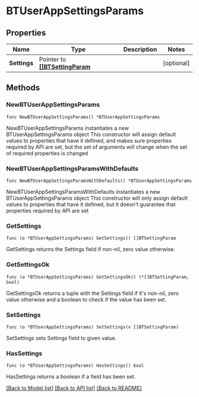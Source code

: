 # BTUserAppSettingsParams

## Properties

Name | Type | Description | Notes
------------ | ------------- | ------------- | -------------
**Settings** | Pointer to [**[]BTSettingParam**](BTSettingParam.md) |  | [optional] 

## Methods

### NewBTUserAppSettingsParams

`func NewBTUserAppSettingsParams() *BTUserAppSettingsParams`

NewBTUserAppSettingsParams instantiates a new BTUserAppSettingsParams object
This constructor will assign default values to properties that have it defined,
and makes sure properties required by API are set, but the set of arguments
will change when the set of required properties is changed

### NewBTUserAppSettingsParamsWithDefaults

`func NewBTUserAppSettingsParamsWithDefaults() *BTUserAppSettingsParams`

NewBTUserAppSettingsParamsWithDefaults instantiates a new BTUserAppSettingsParams object
This constructor will only assign default values to properties that have it defined,
but it doesn't guarantee that properties required by API are set

### GetSettings

`func (o *BTUserAppSettingsParams) GetSettings() []BTSettingParam`

GetSettings returns the Settings field if non-nil, zero value otherwise.

### GetSettingsOk

`func (o *BTUserAppSettingsParams) GetSettingsOk() (*[]BTSettingParam, bool)`

GetSettingsOk returns a tuple with the Settings field if it's non-nil, zero value otherwise
and a boolean to check if the value has been set.

### SetSettings

`func (o *BTUserAppSettingsParams) SetSettings(v []BTSettingParam)`

SetSettings sets Settings field to given value.

### HasSettings

`func (o *BTUserAppSettingsParams) HasSettings() bool`

HasSettings returns a boolean if a field has been set.


[[Back to Model list]](../README.md#documentation-for-models) [[Back to API list]](../README.md#documentation-for-api-endpoints) [[Back to README]](../README.md)


